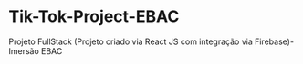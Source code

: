 # Tik-Tok-Project-EBAC
Projeto FullStack (Projeto criado via React JS com integração via Firebase)- Imersão EBAC 
